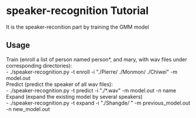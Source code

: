 # speaker-recognition Tutorial
It is the speaker-reconition part by training the GMM model

## Usage
Train (enroll a list of person named person*, and mary, with wav files under corresponding directories): <br>
    - ./speaker-recognition.py -t enroll -i "./Pierre/ ./Monmon/ ./Chiwei" -m model.out <br>
Predict (predict the speaker of all wav files): <br>
    - ./speaker-recognition.py -t predict -i "./*.wav" -m model.out -n name <br>
Expand (expand the existing model by several speakers) <br>
    - ./speaker-recognition.py -t expand -i "./Shangde/ " -m previous_model.out -n new_model.out <br>

